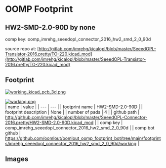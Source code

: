 # OOMP Footprint  
## HW2-SMD-2.0-90D  by none  
  
oomp key: oomp_imrehg_seeedopl_connector_2016_hw2_smd_2_0_90d  
  
source repo at: [http://gitlab.com/imrehg/kicalopl/blob/master/SeeedOPL-Transistor-2016.pretty/TO-220.kicad_mod](http://gitlab.com/imrehg/kicalopl/blob/master/SeeedOPL-Transistor-2016.pretty/TO-220.kicad_mod)  
## Footprint  
  
[![working_kicad_pcb_3d.png](working_kicad_pcb_3d_600.png)](working_kicad_pcb_3d.png)  
  
[![working.png](working_600.png)](working.png)  
| name | value | 
| --- | --- | 
| footprint name | HW2-SMD-2.0-90D | 
| footprint description | None | 
| number of pads | 4 | 
| github path | http://github.com/imrehg/kicalopl/blob/master/SeeedOPL-Connector-2016.pretty/HW2-SMD-2.0-90D.kicad_mod | 
| oomp key | oomp_imrehg_seeedopl_connector_2016_hw2_smd_2_0_90d | 
| oomp bot github | https://github.com/oomlout/oomlout_oomp_footprint_bot/tree/main/footprints/imrehg_seeedopl_connector_2016_hw2_smd_2_0_90d/working | 
## Images  

